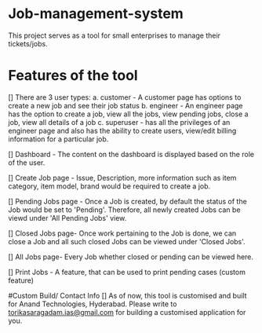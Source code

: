 # Job-management-system
This project serves as a tool for small enterprises to manage their tickets/jobs. 

# Features of the tool
[] There are 3 user types:
   a. customer - A customer page has options to create a new job and see their job status
   b. engineer - An engineer page has the option to create a job, view all the jobs, view pending jobs, close a job, view all details of a job
   c. superuser - has all the privileges of an engineer page and also has the ability to create users, view/edit billing information for a particular job.

[] Dashboard - The content on the dashboard is displayed based on the role of the user.

[] Create Job page - Issue, Description, more information such as item category, item model, brand would be required to create a job.

[] Pending Jobs page - Once a Job is created, by default the status of the Job would be set to 'Pending'. Therefore, all newly created Jobs can be viewd under 'All Pending Jobs' view.

[] Closed Jobs page- Once work pertaining to the Job is done, we can close a Job and all such closed Jobs can be viewed under 'Closed Jobs'.

[] All Jobs page- Every Job whether closed or pending can be viewed here.

[] Print Jobs - A feature, that can be used to print pending cases (custom feature) 

#Custom Build/ Contact Info
[] As of now, this tool is customised and built for Anand Technologies, Hyderabad. 
Please write to torikasaragadam.ias@gmail.com for building a customised application for you.


